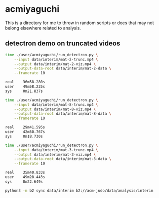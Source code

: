 # acmiyaguchi

This is a directory for me to throw in random scripts or docs that may not belong elsewhere related to analysis.

## detectron demo on truncated videos

```bash
time ./user/acmiyaguchi/run_detectron.py \
    --input data/interim/mat-2-trunc.mp4 \
    --output data/interim/mat-2-viz.mp4 \
    --output-data-root data/interim/mat-2-data \
    --framerate 10

real    36m58.280s
user    49m58.235s
sys     0m21.837s

time ./user/acmiyaguchi/run_detectron.py \
    --input data/interim/mat-8-trunc.mp4 \
    --output data/interim/mat-8-viz.mp4 \
    --output-data-root data/interim/mat-8-data \
    --framerate 10

real    29m41.595s
user    42m50.767s
sys     0m18.730s

time ./user/acmiyaguchi/run_detectron.py \
    --input data/interim/mat-3-trunc.mp4 \
    --output data/interim/mat-3-viz.mp4 \
    --output-data-root data/interim/mat-3-data \
    --framerate 10

real    35m40.833s
user    49m28.443s
sys     0m22.649s
```

```bash
python3 -m b2 sync data/interim b2://acm-judo/data/analysis/interim
```
